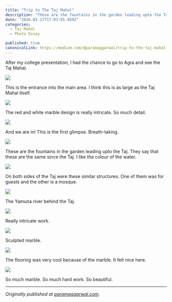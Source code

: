 ```yaml
---
title: "Trip to The Taj Mahal"
description: "These are the fountains in the garden leading upto the Taj. They say that these are the same since the Taj. I like the colour of the water. On both sides of the Taj were these similar structures. One…"
date: "2016-02-17T17:03:05.959Z"
categories: 
  - Taj Mahal
  - Photo Essay

published: true
canonicalLink: https://medium.com/@paramaggarwal/trip-to-the-taj-mahal-d76b2043a1ca
---
```


After my college presentation, I had the chance to go to Agra and see the Taj Mahal.

![](./asset-1.jpg)

This is the entrance into the main area. I think this is as large as the Taj Mahal itself.

![](./asset-2.jpg)

The red and white marble design is really intricate. So much detail.

![](./asset-3.jpg)

And we are in! This is the first glimpse. Breath-taking.

![](./asset-4.jpg)

These are the fountains in the garden leading upto the Taj. They say that these are the same since the Taj. I like the colour of the water.

![](./asset-5.jpg)

On both sides of the Taj were these similar structures. One of them was for guests and the other is a mosque.

![](./asset-6.jpg)

The Yamuna river behind the Taj.

![](./asset-7.jpg)

Really intricate work.

![](./asset-8.jpg)

Sculpted marble.

![](./asset-9.jpg)

The flooring was very cool because of the marble. It felt nice here.

![](./asset-10.jpg)

So much marble. So much hard work. So beautiful.

---

_Originally published at_ [_paramaggarwal.com_](http://paramaggarwal.com/post/28919389976/trip-to-the-taj-mahal)_._